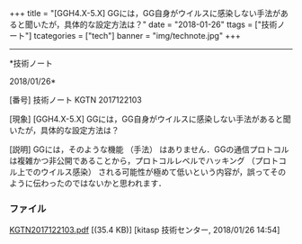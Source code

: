﻿+++
title = "[GGH4.X-5.X] GGには，GG自身がウイルスに感染しない手法があると聞いたが，具体的な設定方法は？"
date = "2018-01-26"
ttags = ["技術ノート"]
tcategories = ["tech"]
banner = "img/technote.jpg"
+++

-----------------------------------------------------------------------------------------------------------------------------

*技術ノート

2018/01/26*


[番号]
技術ノート KGTN 2017122103

[現象]
[GGH4.X-5.X]
GGには，GG自身がウイルスに感染しない手法があると聞いたが，具体的な設定方法は？

[説明]
GGには，そのような機能 （手法）
はありません．GGの通信プロトコルは複雑かつ非公開であることから，プロトコルレベルでハッキング
（プロトコル上でのウイルス感染）
される可能性が極めて低いという内容が，誤ってそのように伝わったのではないかと思われます．


### ファイル

 
 


[KGTN2017122103.pdf](http://techreport.kitasp.net/attachments/download/3928/KGTN2017122103.pdf)
 [(35.4 KB)] [kitasp 技術センター, 2018/01/26
14:54]


 


 

